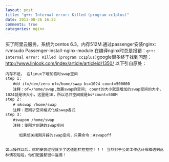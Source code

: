 ```yaml
---
layout: post
title: "g++: Internal error: Killed (program cc1plus)"
date: 2013-08-26 16:22
comments: true
categories: nginx
---
```


买了阿里云服务，系统为centos 6.3，内存512M.通过passenger安装nginx:　rvmsudo Passenger-install-nginx-module 在编译nginx时总是报错：`g++: Internal error: Killed (program cc1plus)`google很多终于找到问题：<http://www.linlook.com/index/article/articleid/1350/>
以下引自原处：

```
内存不足， 在linux下增加临时swap空间
step 1:
　　#dd if=/dev/zero of=/home/swap bs=1024 count=500000
　　注释：of=/home/swap,放置swap的空间; count的大小就是增加的swap空间的大小，1024就是块大小，这里是1K，所以总共空间就是bs*count=500M
step 2:
　　# mkswap /home/swap
　　注释：把刚才空间格式化成swap各式
step 3:
　　#swapon /home/swap
　　注释：使刚才创建的swap空间

      如果想关闭刚开辟的swap空间，只需命令：#swapoff

 
如上操作以后，你的安装过程就少了这道阻拦拉拉拉！！！ 当然对于公司工作估计很难遇到此种情况啦啦，你们配置都很牛逼滴！
```
